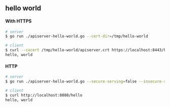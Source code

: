 ## hello world

#### With HTTPS
```sh
# server
$ go run ./apiserver-hello-world.go --cert-dir=/tmp/hello-world

# client
$ curl --cacert /tmp/hello-world/apiserver.crt https://localhost:8443/hello
hello, world
```

#### HTTP
```sh
# server
$ go run ./apiserver-hello-world.go --secure-serving=false --insecure-serving

# client
$ curl http://localhost:8080/hello
hello, world
```
